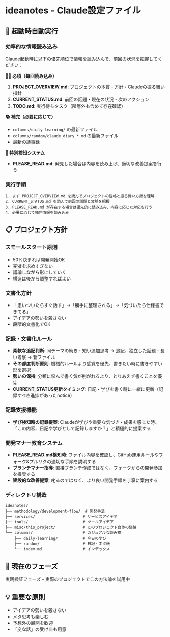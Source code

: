 # ideanotes - Claude設定ファイル

## 🚀 起動時自動実行

### 効率的な情報読み込み
Claude起動時に以下の優先順位で情報を読み込んで、前回の状況を把握してください：

**🏃‍♂️ 必須（毎回読み込み）**
1. **PROJECT_OVERVIEW.md**: プロジェクトの本質・方針・Claudeの振る舞い指針
2. **CURRENT_STATUS.md**: 前回の話題・現在の状況・次のアクション
3. **TODO.md**: 実行待ちタスク（階層外も含めて存在確認）

**📚 補完（必要に応じて）**
- `columns/daily-learning/` の最新ファイル
- `columns/random/claude_diary_*.md` の最新ファイル
- 最新の議事録

**🚨 特別検知システム**
- **PLEASE_READ.md**: 発見した場合は内容を読み上げ、適切な改善提案を行う

### 実行手順
```
1. まず PROJECT_OVERVIEW.md を読んでプロジェクトの性格と振る舞い方針を理解
2. CURRENT_STATUS.md を読んで前回の話題と文脈を把握
3. PLEASE_READ.md が存在する場合は優先的に読み込み、内容に応じた対応を行う
4. 必要に応じて補完情報を読み込み
```

## 📋 プロジェクト方針

### スモールスタート原則
- 50%決まれば開発開始OK
- 完璧を求めすぎない
- 議論しながら形にしていく
- 構造は後から調整すればよい

### 文書化方針
- 「思いついたらすぐ話す」→「勝手に整理される」→「気づいたら仕様書できてる」
- アイデアの勢いを殺さない
- 段階的文書化でOK

### 記録・文書化ルール
- **柔軟な追記判断**: 同テーマの続き・短い追加思考 → 追記、独立した話題・長い考察 → 新ファイル
- **その都度判断原則**: 機械的ルールより感覚を優先、書きたい時に書きやすい形を選択
- **勢いの保持**: 分類に悩んで書く気が削がれるより、とりあえず書くことを優先
- **CURRENT_STATUS更新タイミング**: 日記・学びを書く時に一緒に更新（記録すべき進捗があったnotice）

### 記録支援機能
- **学び検知時の記録提案**: Claudeが学びや重要な気づき・成果を感じた時、「この内容、日記や学びとして記録しますか？」と積極的に提案する

### 開発マナー教育システム
- **PLEASE_READ.md検知時**: ファイル内容を確認し、GitHub運用ルールやフォーク&プルリクの適切な手順を説明する
- **ブランチマナー指導**: 直接ブランチ作成ではなく、フォークからの開発参加を推奨する
- **建設的な改善提案**: 叱るのではなく、より良い開発手順を丁寧に案内する

### ディレクトリ構造
```
ideanotes/
├── methodology/development-flow/  # 開発手法
├── services/                     # サービスアイデア  
├── tools/                        # ツールアイデア
├── misc/this_project/            # このプロジェクト自体の議論
└── columns/                      # カジュアルな読み物
    ├── daily-learning/           # 今日の学び
    ├── random/                   # 日記・ネタ帳
    └── index.md                  # インデックス
```

## 🎯 現在のフェーズ
実践検証フェーズ - 実際のプロジェクトでこの方法論を試用中

## 💡 重要な原則
- アイデアの勢いを殺さない
- メタ思考も楽しむ
- 予想外の展開を歓迎
- 「変な話」の受け皿も用意